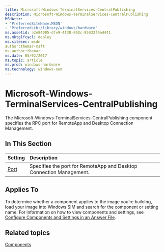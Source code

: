 ```yaml
---
title: Microsoft-Windows-TerminalServices-CentralPublishing
description: Microsoft-Windows-TerminalServices-CentralPublishing
MSHAttr:
- 'PreferredSiteName:MSDN'
- 'PreferredLib:/library/windows/hardware'
ms.assetid: a2e84005-dfe9-4f38-893c-85033f9a4441
ms.mktglfcycl: deploy
ms.sitesec: msdn
author:themar-msft
ms.author:themar
ms.date: 05/02/2017
ms.topic: article
ms.prod: windows-hardware
ms.technology: windows-oem
---
```

# Microsoft-Windows-TerminalServices-CentralPublishing

The Microsoft-Windows-TerminalServices-CentralPublishing component specifies the RPC port for RemoteApp and Desktop Connection Management.

## In This Section

| Setting                 | Description                                                                           |
|:------------------------|:--------------------------------------------------------------------------------------|
| [Port](microsoft-windows-terminalservices-centralpublishing-port.md) | Specifies the port for RemoteApp and Desktop Connection Management. |

## Applies To

To determine whether a component applies to the image you’re building, load your image into Windows SIM and search for the component or setting name. For information on how to view components and settings, see [Configure Components and Settings in an Answer File](https://docs.microsoft.com/en-us/windows-hardware/customize/desktop/wsim/configure-components-and-settings-in-an-answer-file).

## Related topics

[Components](components-b-unattend.md)
